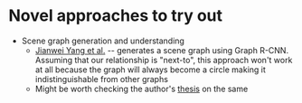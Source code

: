 # Novel approaches to try out

* Scene graph generation and understanding
  * [Jianwei Yang et al.](https://openaccess.thecvf.com/content_ECCV_2018/papers/Jianwei_Yang_Graph_R-CNN_for_ECCV_2018_paper.pdf) -- generates a scene graph using Graph R-CNN. Assuming that our relationship is "next-to", this approach won't work at all because the graph will always become a circle making it indistinguishable from other graphs
  * Might be worth checking the author's [thesis](https://smartech.gatech.edu/handle/1853/62744) on the same
